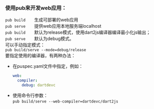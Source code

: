 ### 使用pub来开发web应用：  
`pub build`　　生成可部署的web应用  
`pub serve`　　提供web应用本地服务端localhost  
`pub build`　　默认为release模式，使用dart2js编译器编译最小化js输出；  
`pub serve`　　默认为debug模式。  
可以手动指定模式：    
`pub build/serve --mode=debug/release`  
要指定使用的编译器，有两种办法：  
* 在puspec.yaml文件中指定，例如：
  ```yaml
  web:
    compiler:
      debug: dartdevc
  ```
* 使用命令行参数：  
  `pub build/serve --web-compiler=dartdevc/dart2js`

